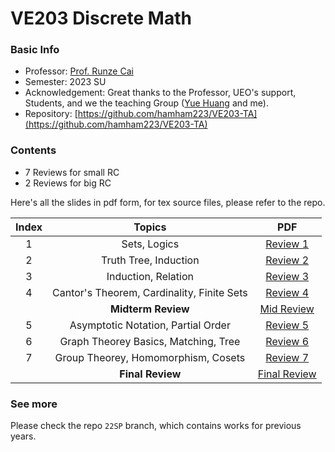 # VE203 Discrete Math

### Basic Info

+ Professor: [Prof. Runze Cai](https://www.ji.sjtu.edu.cn/about/faculty-staff/faculty-directory/faculty-detail/67506/)
+ Semester: 2023 SU
+ Acknowledgement: Great thanks to the Professor, UEO's support, Students, and we the teaching Group ([Yue Huang](https://github.com/h-yyyue) and me).
+ Repository: [https://github.com/hamham223/VE203-TA](https://github.com/hamham223/VE203-TA)

### Contents

+ 7 Reviews for small RC
+ 2 Reviews for big RC

Here's all the slides in pdf form, for tex source files, please refer to the repo.

|Index|   Topics                                 |   PDF                                |
|:---:|:----------------------------------------:|:------------------------------------:|
|  1  |Sets, Logics                              |[Review 1](assets/VE203/Review_01.pdf)|
|  2  |Truth Tree, Induction                     |[Review 2](assets/VE203/Review_02.pdf)|
|  3  |Induction, Relation                       |[Review 3](assets/VE203/Review_03.pdf)|
|  4  |Cantor's Theorem, Cardinality, Finite Sets|[Review 4](assets/VE203/Review_04.pdf)|
|     |**Midterm Review**                        |[Mid Review](assets/VE203/Mid.pdf)    |
|  5  |Asymptotic Notation, Partial Order        |[Review 5](assets/VE203/Review_05.pdf)|
|  6  |Graph Theorey Basics, Matching, Tree      |[Review 6](assets/VE203/Review_06.pdf)|
|  7  |Group Theorey, Homomorphism, Cosets       |[Review 7](assets/VE203/Review_07.pdf)|
|     |**Final Review**                          |[Final Review](assets/VE203/Final.pdf)|

### See more

Please check the repo `22SP` branch, which contains works for previous years.
